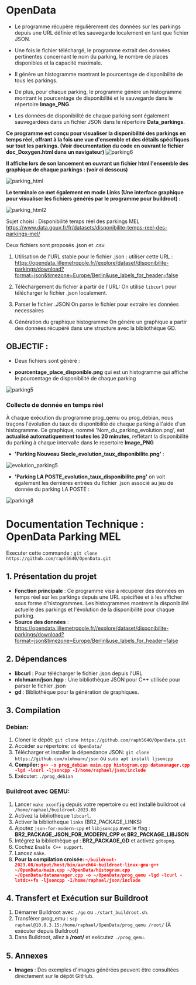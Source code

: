 # OpenData

- Le programme récupère régulièrement des données sur les parkings depuis une URL définie et les sauvegarde localement en tant que fichier JSON.

- Une fois le fichier téléchargé, le programme extrait des données pertinentes concernant le nom du parking, le nombre de places disponibles et la capacité maximale.

- Il génère un histogramme montrant le pourcentage de disponibilité de tous les parkings.

- De plus, pour chaque parking, le programme génère un histogramme montrant le pourcentage de disponibilité et le sauvegarde dans le répertoire **Image_PNG**.

- Les données de disponibilité de chaque parking sont également sauvegardées dans un fichier JSON dans le répertoire **Data_parkings**.

**Ce programme est conçu pour visualiser la disponibilité des parkings en temps réel, offrant à la fois une vue d'ensemble et des détails spécifiques sur tout les parkings. (Voir documentation du code en ouvrant le fichier doc_Doxygen.html dans un navigateur)**
![parking6](https://github.com/raph5640/OpenData/assets/140059828/6d3a7900-30b2-4740-8809-f76cad3799ef)

**Il affiche lors de son lancement en ouvrant un fichier html l'ensemble des graphique de chaque parkings : (voir ci dessous)**

![parking_html](https://github.com/raph5640/OpenData/assets/140059828/a01701fd-2abb-4656-aa22-c8c67635f6ec)

**Le terminale ce met également en mode Links (Une interface graphique pour visualiser les fichiers générés par le programme pour buildroot)** : 

![parking_html2](https://github.com/raph5640/OpenData/assets/140059828/db29a1ba-13d9-40c3-9828-f56d420e929f)


Sujet choisi : Disponibilité temps réel des parkings MEL
https://www.data.gouv.fr/fr/datasets/disponibilite-temps-reel-des-parkings-mel/

Deux fichiers sont proposés .json et .csv. 

1) Utilisation de l'URL stable pour le fichier .json : 
utiliser cette URL : https://opendata.lillemetropole.fr//explore/dataset/disponibilite-parkings/download?format=json&timezone=Europe/Berlin&use_labels_for_header=false

2) Téléchargement du fichier à partir de l'URL: 
On utilise `libcurl` pour télécharger le fichier .json localement.

3) Parser le fichier .JSON
On parse le fichier pour extraire les données necessaires 

4) Génération du graphique histogramme
On génére un graphique a partir des données récupéré dans une structure avec la bibliothèque GD.

## OBJECTIF : 
- Deux fichiers sont généré : 

- **pourcentage_place_disponible.png** qui est un histogramme qui affiche le pourcentage de disponibilité de chaque parking

![parking5](https://github.com/raph5640/OpenData/assets/140059828/fa265f8f-657a-4e08-ab75-4ef668ea252e)

### Collecte de donnée en temps réel

À chaque exécution du programme prog_qemu ou prog_debian, nous traçons l'évolution du taux de disponibilité de chaque parking à l'aide d'un histogramme. Ce graphique, nommé 'Nom_du_parking_evolution.png', est **actualisé automatiquement toutes les 20 minutes**, reflétant la disponibilité du parking à chaque intervalle dans le repertoire **Image_PNG**

- **'Parking Nouveau Siecle_evolution_taux_disponibilite.png'** : 

![evolution_parking5](https://github.com/raph5640/OpenData/assets/140059828/c0e70f03-a4b7-49dc-be2e-d713b3ba54cd)

- **'Parking LA POSTE_evolution_taux_disponibilite.png'** on voit également les dernieres entrées du fichier .json associé au jeu de donnée du parking LA POSTE :

![parking8](https://github.com/raph5640/OpenData/assets/140059828/77721cb6-0ee1-42ff-b9f8-c020901d05b2)



# Documentation Technique : OpenData Parking MEL

Executer cette commande : `git clone https://github.com/raph5640/OpenData.git`

## 1. Présentation du projet

- **Fonction principale** : Ce programme vise à récupérer des données en temps réel sur les parkings depuis une URL spécifiée et à les afficher sous forme d'histogrammes. Les histogrammes montrent la disponibilité actuelle des parkings et l'évolution de la disponibilité pour chaque parking.
- **Source des données** : https://opendata.lillemetropole.fr//explore/dataset/disponibilite-parkings/download?format=json&timezone=Europe/Berlin&use_labels_for_header=false

## 2. Dépendances 

- **libcurl** : Pour télécharger le fichier .json depuis l'URL
- **nlohmann/json.hpp** : Une bibliothèque JSON pour C++ utilisée pour parser le fichier .json
- **gd** : Bibliothèque pour la génération de graphiques.

## 3. Compilation

### Debian:

1. Cloner le dépôt: `git clone https://github.com/raph5640/OpenData.git`
2. Accéder au répertoire: `cd OpenData/`
3. Télécharger et installer la dépendance JSON: `git clone https://github.com/nlohmann/json` ou `sudo apt install ljsoncpp`
4. **Compiler: <span style="color: red; font-weight: bold;">`g++ -o prog_debian main.cpp histogram.cpp datamanager.cpp -lgd -lcurl -ljsoncpp -I/home/raphael/json/include`</span>**
5. Exécuter: `./prog_debian`

### Buildroot avec QEMU:

1. Lancer `make xconfig` depuis votre repertoire ou est installé buildroot `cd /home/raphael/buildroot-2023.08`
2. Activez la bibliothèque `libcurl`.
3. Activer la bibliotheque `links` (BR2_PACKAGE_LINKS)
4. Ajoutez `json-for-modern-cpp` et `libjsoncpp` avec le flag : **BR2_PACKAGE_JSON_FOR_MODERN_CPP et BR2_PACKAGE_LIBJSON** 
5. Intégrez la bibliothèque `gd` : **BR2_PACKAGE_GD** et activez `gdtopng`.
6. Cochez `Enable C++ support`.
7. Lancez `make`.
8. **Pour la compilation croisée: <span style="color: red; font-weight: bold;">`~/buildroot-2023.08/output/host/bin/aarch64-buildroot-linux-gnu-g++ ~/OpenData/main.cpp ~/OpenData/histogram.cpp ~/OpenData/datamanager.cpp -o ~/OpenData/prog_qemu -lgd -lcurl -lstdc++fs -ljsoncpp -I/home/raphael/json/include`</span>**

## 4. Transfert et Exécution sur Buildroot

1. Démarrer Buildroot avec `./go` ou `./start_buildroot.sh`.
2. Transférer prog_emu : `scp raphael@10.0.3.15:/home/raphael/OpenData/prog_qemu /root/` (À exécuter depuis Buildroot)
3. Dans Buildroot, allez à **/root/** et exécutez `./prog_qemu`.

## 5. Annexes

- **Images** : Des exemples d'images générées peuvent être consultées directement sur le dépôt GitHub.
